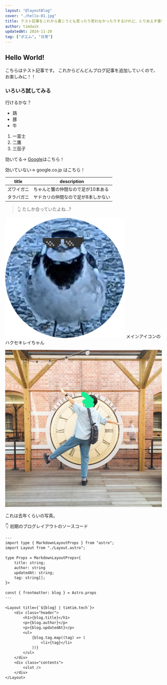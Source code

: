 ```yaml
---
layout: "@layoutBlog"
cover: "./hello-01.jpg"
title: テスト記事をこれから書こうとも思ったり思わなかったりするけれど、とりあえず書いてみた、っていう内容が詰め込まれている記事
author: timdaik
updatedAt: 2024-11-20
tag: ["ポエム", "日常"]
---
```

## Hello World!
こちらはテスト記事です。
これからどんどんブログ記事を追加していくので、お楽しみに！！

### いろいろ試してみる
行けるかな？

- 鶏
- 豚
- 牛

1. 一富士
2. 二鷹
3. 三茄子

効いてる→ [Google](https://google.co.jp)はこちら！

効いていない→ google.co.jp はこちら！

| title | description |
|---|---|
|ズワイガニ|ちゃんと蟹の仲間なので足が10本ある|
|タラバガニ|ヤドカリの仲間なので足が8本しかない|

> 👆 たしか合っていたよね...?

![](./tim-bird.png)
メインアイコンのハクセキレイちゃん

![text](./hello-01.jpg)

これは去年くらいの写真。

👇 初期のブログレイアウトのソースコード

```astro
---
import type { MarkdownLayoutProps } from "astro";
import Layout from "./Layout.astro";

type Props = MarkdownLayoutProps<{
    title: string;
    author: string
    updatedAt: string;
    tag: string[];
}>

const { frontmatter: blog } = Astro.props
---

<Layout title={`${blog} | timtim.tech`}>
    <div class="header">
        <h1>{blog.title}</h1>
        <p>{blog.author}</p>
        <p>{blog.updatedAt}</p>
        <ul>
            {blog.tag.map((tag) => (
                <li>{tag}</li>
            ))}
        </ul>
    </div>
    <div class="contents">
        <slot />
    </div>
</Layout>
```